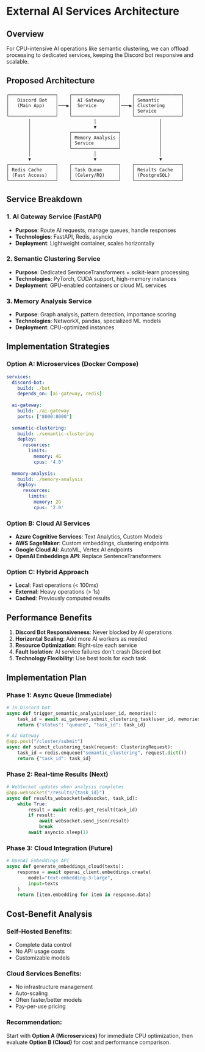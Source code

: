 # External AI Services Architecture

## Overview

For CPU-intensive AI operations like semantic clustering, we can offload processing to dedicated services, keeping the Discord bot responsive and scalable.

## Proposed Architecture

```
┌─────────────────┐    ┌─────────────────┐    ┌─────────────────┐
│   Discord Bot   │    │  AI Gateway     │    │ Semantic        │
│   (Main App)    │───▶│  Service        │───▶│ Clustering      │
│                 │    │                 │    │ Service         │
└─────────────────┘    └─────────────────┘    └─────────────────┘
        │                       │                       │
        │                       ▼                       │
        │              ┌─────────────────┐              │
        │              │ Memory Analysis │              │
        │              │ Service         │              │
        │              └─────────────────┘              │
        │                       │                       │
        ▼                       ▼                       ▼
┌─────────────────┐    ┌─────────────────┐    ┌─────────────────┐
│ Redis Cache     │    │ Task Queue      │    │ Results Cache   │
│ (Fast Access)   │    │ (Celery/RQ)     │    │ (PostgreSQL)    │
└─────────────────┘    └─────────────────┘    └─────────────────┘
```

## Service Breakdown

### 1. AI Gateway Service (FastAPI)
- **Purpose**: Route AI requests, manage queues, handle responses
- **Technologies**: FastAPI, Redis, asyncio
- **Deployment**: Lightweight container, scales horizontally

### 2. Semantic Clustering Service
- **Purpose**: Dedicated SentenceTransformers + scikit-learn processing
- **Technologies**: PyTorch, CUDA support, high-memory instances
- **Deployment**: GPU-enabled containers or cloud ML services

### 3. Memory Analysis Service  
- **Purpose**: Graph analysis, pattern detection, importance scoring
- **Technologies**: NetworkX, pandas, specialized ML models
- **Deployment**: CPU-optimized instances

## Implementation Strategies

### Option A: Microservices (Docker Compose)
```yaml
services:
  discord-bot:
    build: ./bot
    depends_on: [ai-gateway, redis]
    
  ai-gateway:
    build: ./ai-gateway
    ports: ["8000:8000"]
    
  semantic-clustering:
    build: ./semantic-clustering  
    deploy:
      resources:
        limits:
          memory: 4G
          cpus: '4.0'
          
  memory-analysis:
    build: ./memory-analysis
    deploy:
      resources:
        limits:
          memory: 2G
          cpus: '2.0'
```

### Option B: Cloud AI Services
- **Azure Cognitive Services**: Text Analytics, Custom Models
- **AWS SageMaker**: Custom embeddings, clustering endpoints
- **Google Cloud AI**: AutoML, Vertex AI endpoints
- **OpenAI Embeddings API**: Replace SentenceTransformers

### Option C: Hybrid Approach
- **Local**: Fast operations (< 100ms)
- **External**: Heavy operations (> 1s)
- **Cached**: Previously computed results

## Performance Benefits

1. **Discord Bot Responsiveness**: Never blocked by AI operations
2. **Horizontal Scaling**: Add more AI workers as needed
3. **Resource Optimization**: Right-size each service
4. **Fault Isolation**: AI service failures don't crash Discord bot
5. **Technology Flexibility**: Use best tools for each task

## Implementation Plan

### Phase 1: Async Queue (Immediate)
```python
# In Discord bot
async def trigger_semantic_analysis(user_id, memories):
    task_id = await ai_gateway.submit_clustering_task(user_id, memories)
    return {"status": "queued", "task_id": task_id}

# AI Gateway
@app.post("/cluster/submit")
async def submit_clustering_task(request: ClusteringRequest):
    task_id = redis.enqueue("semantic_clustering", request.dict())
    return {"task_id": task_id}
```

### Phase 2: Real-time Results (Next)
```python
# WebSocket updates when analysis completes
@app.websocket("/results/{task_id}")
async def results_websocket(websocket, task_id):
    while True:
        result = await redis.get_result(task_id)
        if result:
            await websocket.send_json(result)
            break
        await asyncio.sleep(1)
```

### Phase 3: Cloud Integration (Future)
```python
# OpenAI Embeddings API
async def generate_embeddings_cloud(texts):
    response = await openai_client.embeddings.create(
        model="text-embedding-3-large",
        input=texts
    )
    return [item.embedding for item in response.data]
```

## Cost-Benefit Analysis

### Self-Hosted Benefits:
- Complete data control
- No API usage costs
- Customizable models

### Cloud Services Benefits:
- No infrastructure management
- Auto-scaling
- Often faster/better models
- Pay-per-use pricing

### Recommendation:
Start with **Option A (Microservices)** for immediate CPU optimization, then evaluate **Option B (Cloud)** for cost and performance comparison.